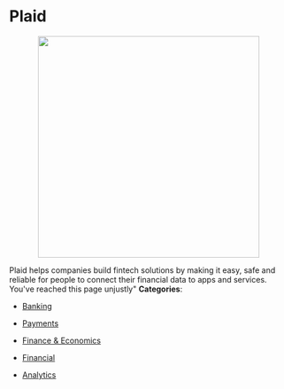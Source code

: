 # Plaid

<p align="center">
    <img width="400" src="https://raw.githubusercontent.com/awesome-apis/awesome-apis/apis/plaid/logo_256x256.png" />
</p>


Plaid helps companies build fintech solutions by making it easy, safe and reliable for people to connect their financial data to apps and services. You&apos;ve reached this page unjustly"
**Categories**:

- [Banking](https://github/awesome-apis/awesome-apis#banking)

- [Payments](https://github/awesome-apis/awesome-apis#payments)

- [Finance & Economics](https://github/awesome-apis/awesome-apis#finance-and-economics)

- [Financial](https://github/awesome-apis/awesome-apis#financial)

- [Analytics](https://github/awesome-apis/awesome-apis#analytics)



